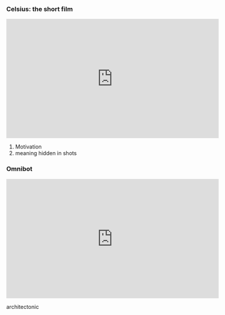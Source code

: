 ### Celsius: the short film  
<iframe width="560" height="315" src="https://www.youtube.com/embed/tvA_sXkdvEY?si=sSUP4W66n8xg18-y" title="YouTube video player" frameborder="0" allow="accelerometer; autoplay; clipboard-write; encrypted-media; gyroscope; picture-in-picture; web-share" allowfullscreen></iframe>

1. Motivation  
2. meaning hidden in shots  
  
### Omnibot  
<iframe width="560" height="315" src="https://www.youtube.com/embed/OIdMkZyhx7E?si=8ysLqCWcjx4VRH-E" title="YouTube video player" frameborder="0" allow="accelerometer; autoplay; clipboard-write; encrypted-media; gyroscope; picture-in-picture; web-share" allowfullscreen></iframe>

architectonic